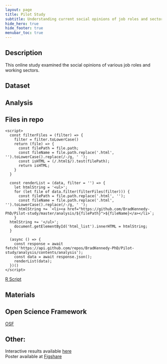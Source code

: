 ```yaml
---
layout: page
title: Pilot Study
subtitle: Understanding current social opinions of job roles and sectors of work
hide_hero: true
hide_footer: true
menubar_toc: true
---
```

## Description
This online study examined the social opinions of various job roles and working sectors.

## Dataset

## Analysis
<html>
    <div>
      <h2>Files in repo</h2>
      <ul id="html_list">
      </ul>
    </div>
    
    <script>
      const filterFiles = (filter) => {
        filter = filter.toLowerCase()
        return (file) => {
          const filePath = file.path;
          const fileName = file.path.replace('.html', '').toLowerCase().replace(/-/g, ' ');
          const isHTML = (/.html$/).test(filePath);
          return isHTML;
        }
      }
      
      const renderList = (data, filter = '') => {
        let htmlString = '<ul>';
        for (let file of data.filter(filterFiles(filter))) {
          const filePath = file.path.replace('.html', '');
          const fileName = file.path.replace('.html', '').toLowerCase().replace(/-/g, ' ');
          htmlString += `<li><a href="https://github.com/BradKennedy-PhD/Pilot-study/master/analysis/${filePath}">${fileName}</a></li>`;
        }
      htmlString += '</ul>';
        document.getElementById('html_list').innerHTML = htmlString;
      }
      
      (async () => {
        const response = await fetch('https://api.github.com/repos/BradKennedy-PhD/Pilot-study/analysis/contents/analysis');
        const data = await response.json();
        renderList(data);
      })()
    </script>
</html>

[R Script](/Pilot-study/Pilot-analysis-markdown)

## Materials

## Open Science Framework
[OSF](https://osf.io/w279r/)


## Other:
Interactive results available [here](http://apps.bradleykennedy.co.uk/pilotdata/)  
Poster available at [Figshare](https://doi.org/10.6084/m9.figshare.6860342.v1)  
